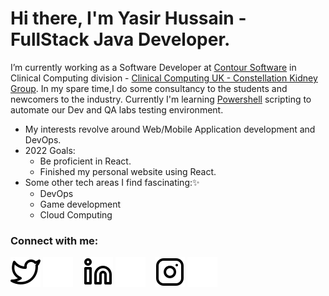 # Hi there, I'm Yasir Hussain - FullStack Java Developer.


I’m currently working as a Software Developer at [Contour Software](https://contour-software.com/) in Clinical Computing division - [Clinical Computing UK - Constellation Kidney Group](https://www.constellationkidney.com/). In my spare time,I do some consultancy to the students and newcomers to the industry. Currently I'm learning [Powershell](https://www.powershellgallery.com/) scripting to automate our Dev and QA labs testing environment.

- My interests revolve around Web/Mobile Application development and DevOps.
- 2022 Goals: 
  - Be proficient in React.
  - Finished my personal website using React.
- Some other tech areas I find fascinating:✨
  - DevOps
  - Game development
  - Cloud Computing

### Connect with me:

[![website](./img/twitter-light.svg)](https://twitter.com/yHussain90#gh-light-mode-only)
[![website](./img/twitter-dark.svg)](https://twitter.com/yHussain90#gh-dark-mode-only)
&nbsp;&nbsp;
[![website](./img/linkedin-light.svg)](https://linkedin.com/in/yasir-hussain-62398554/#gh-light-mode-only)
[![website](./img/linkedin-dark.svg)](https://linkedin.com/in/yasir-hussain-62398554/#gh-dark-mode-only)
&nbsp;&nbsp;
[![website](./img/instagram-light.svg)](https://instagram.com/y.hussain09#gh-light-mode-only)
[![website](./img/instagram-dark.svg)](https://instagram.com/y.hussain09#gh-dark-mode-only)
